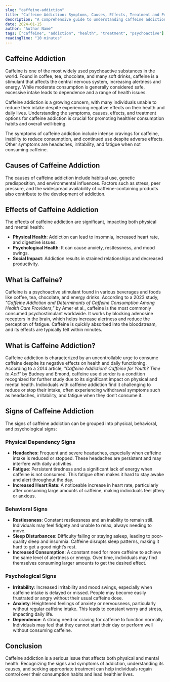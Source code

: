 ```yaml
---
slug: "caffeine-addiction"
title: "Caffeine Addiction: Symptoms, Causes, Effects, Treatment and Prevention"
description: "A comprehensive guide to understanding caffeine addiction, its symptoms, causes, effects, and how to treat and prevent it."
date: 2024-01-15
author: "Author Name"
tags: ["caffeine", "addiction", "health", "treatment", "psychoactive"]
readingTime: "10 minutes"
---
```


## Caffeine Addiction

Caffeine is one of the most widely used psychoactive substances in the world. Found in coffee, tea, chocolate, and many soft drinks, caffeine is a stimulant that affects the central nervous system, increasing alertness and energy. While moderate consumption is generally considered safe, excessive intake leads to dependence and a range of health issues.

Caffeine addiction is a growing concern, with many individuals unable to reduce their intake despite experiencing negative effects on their health and daily lives. Understanding the symptoms, causes, effects, and treatment options for caffeine addiction is crucial for promoting healthier consumption habits and overall well-being.

The symptoms of caffeine addiction include intense cravings for caffeine, inability to reduce consumption, and continued use despite adverse effects. Other symptoms are headaches, irritability, and fatigue when not consuming caffeine.

## Causes of Caffeine Addiction

The causes of caffeine addiction include habitual use, genetic predisposition, and environmental influences. Factors such as stress, peer pressure, and the widespread availability of caffeine-containing products also contribute to the development of addiction.

## Effects of Caffeine Addiction

The effects of caffeine addiction are significant, impacting both physical and mental health:

- **Physical Health**: Addiction can lead to insomnia, increased heart rate, and digestive issues.
- **Psychological Health**: It can cause anxiety, restlessness, and mood swings.
- **Social Impact**: Addiction results in strained relationships and decreased productivity.

## What is Caffeine?

Caffeine is a psychoactive stimulant found in various beverages and foods like coffee, tea, chocolate, and energy drinks. According to a 2023 study, _"Caffeine Addiction and Determinants of Caffeine Consumption Among Health Care Providers,"_ by Amer et al., caffeine is the most commonly consumed psychostimulant worldwide. It works by blocking adenosine receptors in the brain, which helps increase alertness and reduce the perception of fatigue. Caffeine is quickly absorbed into the bloodstream, and its effects are typically felt within minutes.

## What is Caffeine Addiction?

Caffeine addiction is characterized by an uncontrollable urge to consume caffeine despite its negative effects on health and daily functioning. According to a 2014 article, _"Caffeine Addiction? Caffeine for Youth? Time to Act!"_ by Budney and Emond, caffeine use disorder is a condition recognized for further study due to its significant impact on physical and mental health. Individuals with caffeine addiction find it challenging to reduce or stop their intake, often experiencing withdrawal symptoms such as headaches, irritability, and fatigue when they don’t consume it.

## Signs of Caffeine Addiction

The signs of caffeine addiction can be grouped into physical, behavioral, and psychological signs:

### Physical Dependency Signs

- **Headaches**: Frequent and severe headaches, especially when caffeine intake is reduced or stopped. These headaches are persistent and may interfere with daily activities.
- **Fatigue**: Persistent tiredness and a significant lack of energy when caffeine is not consumed. This fatigue often makes it hard to stay awake and alert throughout the day.
- **Increased Heart Rate**: A noticeable increase in heart rate, particularly after consuming large amounts of caffeine, making individuals feel jittery or anxious.

### Behavioral Signs

- **Restlessness**: Constant restlessness and an inability to remain still. Individuals may feel fidgety and unable to relax, always needing to move.
- **Sleep Disturbances**: Difficulty falling or staying asleep, leading to poor-quality sleep and insomnia. Caffeine disrupts sleep patterns, making it hard to get a good night’s rest.
- **Increased Consumption**: A constant need for more caffeine to achieve the same level of alertness or energy. Over time, individuals may find themselves consuming larger amounts to get the desired effect.

### Psychological Signs

- **Irritability**: Increased irritability and mood swings, especially when caffeine intake is delayed or missed. People may become easily frustrated or angry without their usual caffeine dose.
- **Anxiety**: Heightened feelings of anxiety or nervousness, particularly without regular caffeine intake. This leads to constant worry and stress, impacting daily life.
- **Dependence**: A strong need or craving for caffeine to function normally. Individuals may feel that they cannot start their day or perform well without consuming caffeine.

## Conclusion

Caffeine addiction is a serious issue that affects both physical and mental health. Recognizing the signs and symptoms of addiction, understanding its causes, and seeking appropriate treatment can help individuals regain control over their consumption habits and lead healthier lives.
